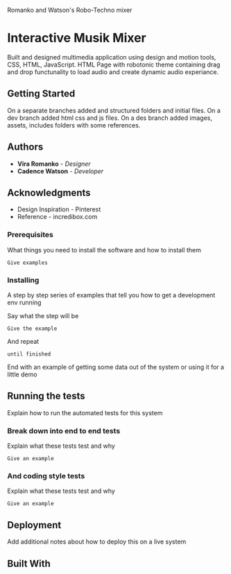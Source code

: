 Romanko and Watson's Robo-Techno mixer

# Interactive Musik Mixer

Built and designed multimedia application using design and motion tools, CSS, HTML, JavaScript.
HTML Page with robotonic theme containing drag and drop functunality to load audio and create dynamic audio experiance.

## Getting Started

On a separate branches added and structured folders and initial files. On a dev branch added html css and js files. On a des branch added images, assets, includes folders with some references. 


## Authors

* **Vira Romanko** - *Designer* 
* **Cadence Watson** - *Developer* 



## Acknowledgments


*  Design Inspiration - Pinterest
* Reference - incredibox.com


### Prerequisites

What things you need to install the software and how to install them

```
Give examples
```

### Installing

A step by step series of examples that tell you how to get a development env running

Say what the step will be

```
Give the example
```

And repeat

```
until finished
```

End with an example of getting some data out of the system or using it for a little demo

## Running the tests

Explain how to run the automated tests for this system

### Break down into end to end tests

Explain what these tests test and why

```
Give an example
```

### And coding style tests

Explain what these tests test and why

```
Give an example
```

## Deployment

Add additional notes about how to deploy this on a live system

## Built With